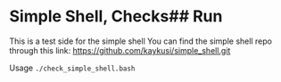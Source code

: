 # Simple Shell, Checks## Run
This is a test side for the simple shell
You can find the simple shell repo through this link: https://github.com/kaykusi/simple_shell.git

Usage `./check_simple_shell.bash`
